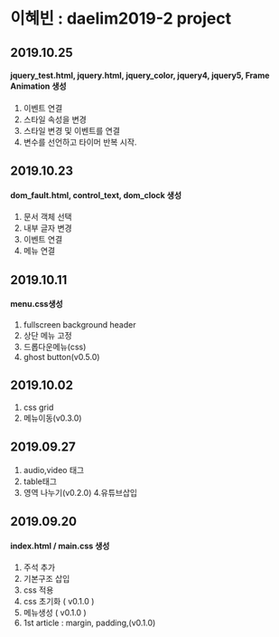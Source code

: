 # 이혜빈 : daelim2019-2 project
 
## 2019.10.25
#### jquery_test.html, jquery.html, jquery_color, jquery4, jquery5, Frame Animation 생성
1. 이벤트 연결
2. 스타일 속성을 변경
3. 스타일 변경 및 이벤트를 연결
4. 변수를 선언하고 타이머 반복 시작.


## 2019.10.23
#### dom_fault.html, control_text, dom_clock 생성
1. 문서 객체 선택
2. 내부 글자 변경
3. 이벤트 연결
4. 메뉴 연결


## 2019.10.11
#### menu.css생성
1. fullscreen background header
2. 상단 메뉴 고정
3. 드롭다운메뉴(css)
4. ghost button(v0.5.0)

## 2019.10.02
1. css grid
2. 메뉴이동(v0.3.0)

## 2019.09.27
1. audio,video 태그 
2. table태그
3. 영역 나누기(v0.2.0) 
4.유튜브삽입

## 2019.09.20
#### index.html / main.css 생성
1. 주석 추가 <br>
2. 기본구조 삽입
3. css 적용
4. css 초기화 ( v0.1.0 )
5. 메뉴생성 ( v0.1.0 )
6. 1st article : margin, padding,(v0.1.0) 
